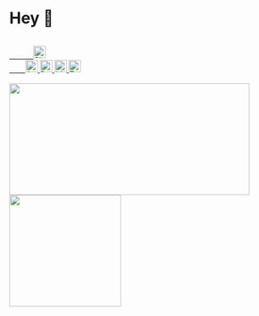 # Hey 👋

<div>
  <a href="https://stackoverflow.com/users/11818575/ayush-tiwari">
    <code>
      <img src="https://cdn.jsdelivr.net/npm/simple-icons@3.4.0/icons/stackoverflow.svg" alt="StackOverflow" width="22px">
    </code>
  </a>
  <a href="https://angel.co/u/ayush-tiwari-32">
    <code><img src="https://cdn.jsdelivr.net/npm/simple-icons@3.4.0/icons/angellist.svg" alt="AngelList" width="22px"></code>
  </a>
  <a href="https://www.linkedin.com/in/ayush-tiwari-160b94aa/">
    <code><img src="https://cdn.jsdelivr.net/npm/simple-icons@3.4.0/icons/reddit.svg" alt="Reddit" width="22px"></code>
  </a>
  <a href="https://www.linkedin.com/in/ayush-tiwari-160b94aa/">
    <code><img src="https://cdn.jsdelivr.net/npm/simple-icons@3.4.0/icons/linkedin.svg" alt="LinkedIn" width="22px"></code>
  </a>
  <a href="https://twitter.com/ayushadeveloper">
    <code><img src="https://cdn.jsdelivr.net/npm/simple-icons@3.4.0/icons/twitter.svg" alt="Twitter" width="22px"></code>
  </a>
</div>
</br>

<div>
  <img width="430" height="200" src="https://github-readme-stats.vercel.app/api?username=ayusht11&show_icons=true&hide_border=false&line_height=30&title_color=2780E7&icon_color=5D6D7E&text_color=34495E&show_owner=true&count_private=true"/>
  <img height="200" src="https://github-readme-stats.vercel.app/api/top-langs/?username=ayusht11&layout=compact" />
</div>

